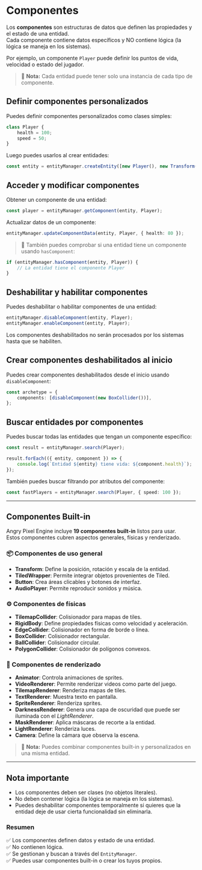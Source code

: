 # Componentes

Los **componentes** son estructuras de datos que definen las propiedades y el estado de una entidad.  
Cada componente contiene datos específicos y NO contiene lógica (la lógica se maneja en los sistemas).

Por ejemplo, un componente `Player` puede definir los puntos de vida, velocidad o estado del jugador.

> 📝 **Nota:** Cada entidad puede tener solo una instancia de cada tipo de componente.

## Definir componentes personalizados

Puedes definir componentes personalizados como clases simples:

```typescript
class Player {
    health = 100;
    speed = 50;
}
```

Luego puedes usarlos al crear entidades:

```typescript
const entity = entityManager.createEntity([new Player(), new Transform({ position: new Vector2(0, 0) })]);
```

## Acceder y modificar componentes

Obtener un componente de una entidad:

```typescript
const player = entityManager.getComponent(entity, Player);
```

Actualizar datos de un componente:

```typescript
entityManager.updateComponentData(entity, Player, { health: 80 });
```

> 📝 También puedes comprobar si una entidad tiene un componente usando `hasComponent`:

```typescript
if (entityManager.hasComponent(entity, Player)) {
    // La entidad tiene el componente Player
}
```

## Deshabilitar y habilitar componentes

Puedes deshabilitar o habilitar componentes de una entidad:

```typescript
entityManager.disableComponent(entity, Player);
entityManager.enableComponent(entity, Player);
```

Los componentes deshabilitados no serán procesados por los sistemas hasta que se habiliten.

## Crear componentes deshabilitados al inicio

Puedes crear componentes deshabilitados desde el inicio usando `disableComponent`:

```typescript
const archetype = {
    components: [disableComponent(new BoxCollider())],
};
```

## Buscar entidades por componentes

Puedes buscar todas las entidades que tengan un componente específico:

```typescript
const result = entityManager.search(Player);

result.forEach(({ entity, component }) => {
    console.log(`Entidad ${entity} tiene vida: ${component.health}`);
});
```

También puedes buscar filtrando por atributos del componente:

```typescript
const fastPlayers = entityManager.search(Player, { speed: 100 });
```

---

## Componentes Built-in

Angry Pixel Engine incluye **19 componentes built-in** listos para usar.  
Estos componentes cubren aspectos generales, físicas y renderizado.

### 📦 Componentes de uso general

-   **Transform**: Define la posición, rotación y escala de la entidad.
-   **TiledWrapper**: Permite integrar objetos provenientes de Tiled.
-   **Button**: Crea áreas clicables y botones de interfaz.
-   **AudioPlayer**: Permite reproducir sonidos y música.

### ⚙️ Componentes de físicas

-   **TilemapCollider**: Colisionador para mapas de tiles.
-   **RigidBody**: Define propiedades físicas como velocidad y aceleración.
-   **EdgeCollider**: Colisionador en forma de borde o línea.
-   **BoxCollider**: Colisionador rectangular.
-   **BallCollider**: Colisionador circular.
-   **PolygonCollider**: Colisionador de polígonos convexos.

### 🎨 Componentes de renderizado

-   **Animator**: Controla animaciones de sprites.
-   **VideoRenderer**: Permite renderizar videos como parte del juego.
-   **TilemapRenderer**: Renderiza mapas de tiles.
-   **TextRenderer**: Muestra texto en pantalla.
-   **SpriteRenderer**: Renderiza sprites.
-   **DarknessRenderer**: Genera una capa de oscuridad que puede ser iluminada con el _LightRenderer_.
-   **MaskRenderer**: Aplica máscaras de recorte a la entidad.
-   **LightRenderer**: Renderiza luces.
-   **Camera**: Define la cámara que observa la escena.

> 📝 **Nota:** Puedes combinar componentes built-in y personalizados en una misma entidad.

---

## Nota importante

-   Los componentes deben ser clases (no objetos literales).
-   No deben contener lógica (la lógica se maneja en los sistemas).
-   Puedes deshabilitar componentes temporalmente si quieres que la entidad deje de usar cierta funcionalidad sin eliminarla.

### Resumen

✅ Los componentes definen datos y estado de una entidad.  
✅ No contienen lógica.  
✅ Se gestionan y buscan a través del `EntityManager`.  
✅ Puedes usar componentes built-in o crear los tuyos propios.
